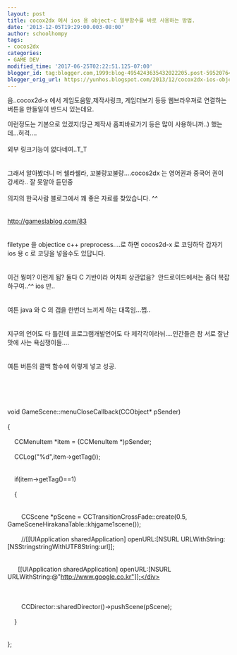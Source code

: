 ```yaml
---
layout: post
title: cocox2dx 에서 ios 용 object-c 일부함수를 바로 사용하는 방법.
date: '2013-12-05T19:29:00.003-08:00'
author: schoolhompy
tags:
- cocos2dx
categories:
- GAME DEV
modified_time: '2017-06-25T02:22:51.125-07:00'
blogger_id: tag:blogger.com,1999:blog-4954243635432022205.post-5952076411251782131
blogger_orig_url: https://yunhos.blogspot.com/2013/12/cocox2dx-ios-object-c_5.html
---
```


음..cocox2d-x 에서 게임도움말,제작사링크, 게임더보기 등등 웹브라우져로 연결하는 버튼을 만들일이 반드시 있는데요.<br/><div>이런정도는 기본으로 있겠지(당근 제작사 홈피바로가기 등은 많이 사용하니까..) 했는데...허걱....</div><br/><div>외부 링크기능이 없다네여..T_T</div><br/><div></div><br/><div>그래서 알아봤더니 머 쉘라쉘라, 꼬불랑꼬불랑....cocos2dx 는 영어권과 중국어 권이 강세라.. 잘 못알아 듣던중</div><br/><div>의지의 한국사람 블로그에서 꽤 좋은 자료를 찾았습니다. ^^</div><br/><div></div><br/><div><a href="http://gameslablog.com/83" target="_blank">http://gameslablog.com/83</a></div><br/><div></div><br/><div>filetype 을 objectice c++ preprocess....로 하면 cocos2d-x 로 코딩하닥 갑자기 ios 용 c 로 코딩을 넣을수도 있답니다.</div><br/><div></div><br/><div>이건 뭥미? 이런게 됨? 둘다 C 기반이라 어차피 상관없음?  안드로이드에서는 좀더 복잡하구여..^^ ios 만..</div><br/><div></div><br/><div>여튼 java 와 C 의 갭을 한번더 느끼게 하는 대목임...쩝..</div><br/><div></div><br/><div>지구의 언어도 다 틀린데 프로그램개발언어도 다 제각각이라뉘....인간들은 참 서로 잘난맛에 사는 욕심쟁이들....</div><br/><div></div><br/><div>여튼 버튼의 콜백 함수에 이렇게 넣고 성공.</div><br/><div></div><br/><div></div><br/><div><br/><div></div><br/><div>void GameScene::menuCloseCallback(CCObject* pSender)</div><br/><div>{</div><br/><div>    CCMenuItem *item = (CCMenuItem *)pSender;</div><br/><div>    CCLog("%d",item-&gt;getTag());</div><br/><div></div><br/><div>    if(item-&gt;getTag()==1)</div><br/><div>    {</div><br/><div></div><br/><div>        CCScene *pScene = CCTransitionCrossFade::create(0.5, GameSceneHirakanaTable::khjgame1scene());</div><br/><div>        //[[UIApplication sharedApplication] openURL:[NSURL URLWithString:[NSStringstringWithUTF8String:url]];</div><br/><div></div><br/><div>      [[UIApplication sharedApplication] openURL:[NSURL URLWithString:@"http://www.google.co.kr"]];</div><br/><div></div><br/><div></div><br/><div></div><br/><div>        CCDirector::sharedDirector()-&gt;pushScene(pScene);</div><br/><div>    }</div><br/><div></div><br/><div>};</div><br/></div>